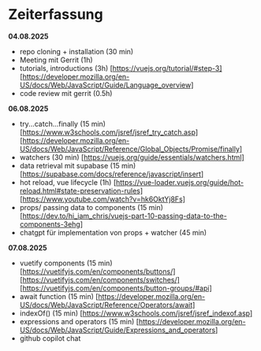 # Zeiterfassung

**04.08.2025**
- repo cloning + installation (30 min)
- Meeting mit Gerrit (1h)
- tutorials, introductions (3h) [https://vuejs.org/tutorial/#step-3] [https://developer.mozilla.org/en-US/docs/Web/JavaScript/Guide/Language_overview]
- code review mit gerrit (0.5h)

**06.08.2025**
- try...catch...finally (15 min)
[https://www.w3schools.com/jsref/jsref_try_catch.asp]
[https://developer.mozilla.org/en-US/docs/Web/JavaScript/Reference/Global_Objects/Promise/finally]
- watchers (30 min)
[https://vuejs.org/guide/essentials/watchers.html]
- data retrieval mit supabase (15 min)
[https://supabase.com/docs/reference/javascript/insert]
- hot reload, vue lifecycle (1h)
[https://vue-loader.vuejs.org/guide/hot-reload.html#state-preservation-rules]
[https://www.youtube.com/watch?v=hk6OktYj8Fs]
- props/ passing data to components (15 min)
[https://dev.to/hi_iam_chris/vuejs-part-10-passing-data-to-the-components-3ehg]
- chatgpt für implementation von props + watcher (45 min)

**07.08.2025**
- vuetify components (15 min)
[https://vuetifyjs.com/en/components/buttons/]
[https://vuetifyjs.com/en/components/switches/]
[https://vuetifyjs.com/en/components/button-groups/#api]
- await function (15 min)
[https://developer.mozilla.org/en-US/docs/Web/JavaScript/Reference/Operators/await]
- indexOf() (15 min)
[https://www.w3schools.com/jsref/jsref_indexof.asp]
- expressions and operators (15 min)
[https://developer.mozilla.org/en-US/docs/Web/JavaScript/Guide/Expressions_and_operators]
- github copilot chat

